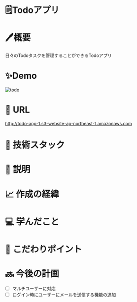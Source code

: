 # 🗒️Todoアプリ
# 🖊️概要
日々のTodoタスクを管理することができるTodoアプリ

# ✨Demo
![todo](https://github.com/zakzackr/todo-app/assets/100734822/d62be310-4073-472e-85db-5504cfab2f13)

# 📍 URL
http://todo-app-1.s3-website-ap-northeast-1.amazonaws.com

# 💾 技術スタック

# 📝 説明

# 📈 作成の経緯

# 💻 学んだこと

# 🌈 こだわりポイント

# 🔜 今後の計画
-[ ] マルチユーザーに対応
-[ ] ログイン時にユーザーにメールを送信する機能の追加
